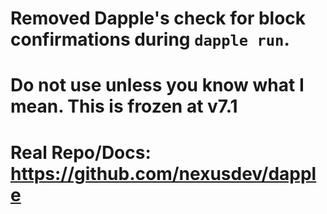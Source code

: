 # Removed Dapple's check for block confirmations during `dapple run`.
# Do not use unless you know what I mean. This is frozen at v7.1
# Real Repo/Docs: https://github.com/nexusdev/dapple
